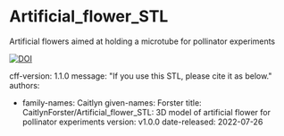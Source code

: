 # Artificial_flower_STL
Artificial flowers aimed at holding a microtube for pollinator experiments

[![DOI](https://zenodo.org/badge/517906169.svg)](https://zenodo.org/badge/latestdoi/517906169)



cff-version: 1.1.0
message: "If you use this STL, please cite it as below."
authors:
  - family-names: Caitlyn
    given-names: Forster
title: CaitlynForster/Artificial_flower_STL: 3D model of artificial flower for pollinator experiments
version: v1.0.0
date-released: 2022-07-26
